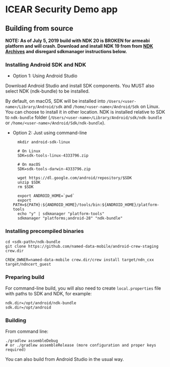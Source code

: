 # ICEAR Security Demo app

## Building from source

**NOTE: As of July 5, 2019 build with NDK 20 is BROKEN for armeabi platform and will crash. Download and install NDK 19 from from [NDK Archives](https://developer.android.com/ndk/downloads/older_releases.html) and disregard sdkmanager instructions below.**

### Installing Android SDK and NDK

- Option 1: Using Android Studio

Download Android Studio and install SDK components.  You MUST also select NDK (ndk-bundle) to be installed.

By default, on macOS, SDK will be installed into `/Users/<user-name>/Library/Android/sdk` and `/home/<user-name>/Android/Sdk` on Linux.  You can choose to install it in other location.  NDK is installed relative to SDK to `ndk-bundle` folder (`/Users/<user-name>/Library/Android/sdk/ndk-bundle` or  `/home/<user-name>/Android/Sdk/ndk-bundle`).

- Option 2: Just using command-line

        mkdir android-sdk-linux

        # On Linux
        SDK=sdk-tools-linux-4333796.zip

        # On macOS
        SDK=sdk-tools-darwin-4333796.zip

        wget https://dl.google.com/android/repository/$SDK
        unzip $SDK
        rm $SDK

        export ANDROID_HOME=`pwd`
        export PATH=${PATH}:${ANDROID_HOME}/tools/bin:${ANDROID_HOME}/platform-tools
        echo "y" | sdkmanager "platform-tools"
        sdkmanager "platforms;android-28" "ndk-bundle"

### Installing precompiled binaries

    cd <sdk-path>/ndk-bundle
    git clone https://github.com/named-data-mobile/android-crew-staging crew.dir

    CREW_OWNER=named-data-mobile crew.dir/crew install target/ndn_cxx target/ndncert_guest

### Preparing build

For command-line build, you will also need to create `local.properties` file with paths to SDK and NDK, for example:

    ndk.dir=/opt/android/ndk-bundle
    sdk.dir=/opt/android

### Building

From command line:

    ./gradlew assembleDebug
    # or ./gradlew assembleRelease (more configuration and proper keys required)

You can also build from Android Studio in the usual way.
